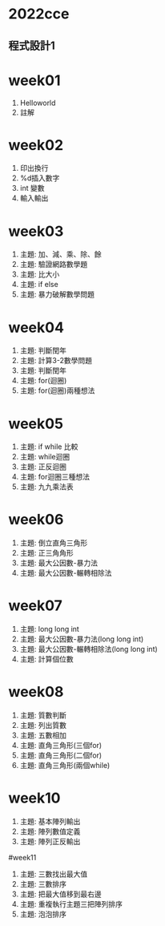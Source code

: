 # 2022cce
## 程式設計1

# week01
1. Helloworld
2. 註解

# week02
1. 印出換行
2. %d插入數字
3. int 變數
4. 輸入輸出

# week03
1. 主題: 加、減、乘、除、餘
2. 主題: 驗證網路數學題
3. 主題: 比大小
4. 主題: if else
5. 主題: 暴力破解數學問題

# week04
1. 主題: 判斷閏年
2. 主題: 計算3-2數學問題
3. 主題: 判斷閏年 
4. 主題: for(迴圈)
5. 主題: for(迴圈)兩種想法

# week05
1. 主題: if while 比較
2. 主題: while迴圈
3. 主題: 正反迴圈
4. 主題: for迴圈三種想法
5. 主題: 九九乘法表

# week06
1. 主題: 倒立直角三角形
2. 主題: 正三角角形
3. 主題: 最大公因數-暴力法
4. 主題: 最大公因數-輾轉相除法

# week07
1. 主題: long long int 
2. 主題: 最大公因數-暴力法(long long int)
3. 主題: 最大公因數-輾轉相除法(long long int)
4. 主題: 計算個位數

# week08
1. 主題: 質數判斷
2. 主題: 列出質數
3. 主題: 五數相加
4. 主題: 直角三角形(三個for)
5. 主題: 直角三角形(二個for)
6. 主題: 直角三角形(兩個while)

# week10
1. 主題: 基本陣列輸出
2. 主題: 陣列數值定義
3. 主題: 陣列正反輸出

#week11
1. 主題: 三數找出最大值
2. 主題: 三數排序
3. 主題: 把最大值移到最右邊
4. 主題: 重複執行主題三把陣列排序
5. 主題: 泡泡排序
